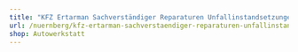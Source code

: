 ```yaml
---
title: "KFZ Ertarman Sachverständiger Reparaturen Unfallinstandsetzungen Ertamann"
url: /nuernberg/kfz-ertarman-sachverstaendiger-reparaturen-unfallinstandsetzungen-ertamann/
shop: Autowerkstatt
---
```

